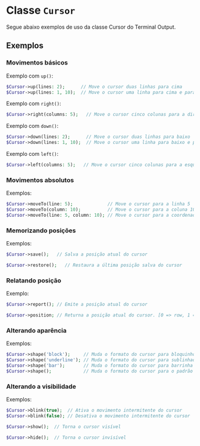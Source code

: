 # Classe `Cursor`

Segue abaixo exemplos de uso da classe Cursor do Terminal Output.

## Exemplos

### Movimentos básicos

Exemplo com `up()`:

```php
$Cursor->up(lines: 2);      // Move o cursor duas linhas para cima
$Cursor->up(lines: 1, 10);  // Move o cursor uma linha para cima e para a coluna 10
```

Exemplo com `right()`:

```php
$Cursor->right(columns: 5);   // Move o cursor cinco colunas para a direita
```

Exemplo com `down()`:

```php
$Cursor->down(lines: 2);      // Move o cursor duas linhas para baixo
$Cursor->down(lines: 1, 10);  // Move o cursor uma linha para baixo e para a coluna 10
```

Exemplo com `left()`:

```php
$Cursor->left(columns: 5);   // Move o cursor cinco colunas para a esquerda
```

### Movimentos absolutos

Exemplos:

```php
$Cursor->moveTo(line: 5);             // Move o cursor para a linha 5
$Cursor->moveTo(column: 10);          // Move o cursor para a coluna 10
$Cursor->moveTo(line: 5, column: 10); // Move o cursor para a coordenada (5,10)
```

### Memorizando posições

Exemplos:

```php
$Cursor->save();   // Salva a posição atual do cursor
```

```php
$Cursor->restore();   // Restaura a última posição salva do cursor
```

### Relatando posição

Exemplo:

```php
$Cursor->report(); // Emite a posição atual do cursor

$Cursor->position; // Returna a posição atual do cursor. [0 => row, 1 => column]
```

### Alterando aparência

Exemplos:

```php
$Cursor->shape('block');     // Muda o formato do cursor para bloquinho
$Cursor->shape('underline'); // Muda o formato do cursor para sublinhado
$Cursor->shape('bar');       // Muda o formato do cursor para barrinha
$Cursor->shape();            // Muda o formato do cursor para o padrão
```

### Alterando a visibilidade

Exemplos:

```php
$Cursor->blink(true);  // Ativa o movimento intermitente do cursor
$Cursor->blink(false); // Desativa o movimento intermitente do cursor
```

```php
$Cursor->show();  // Torna o cursor visível
```

```php
$Cursor->hide();  // Torna o cursor invisível
```
